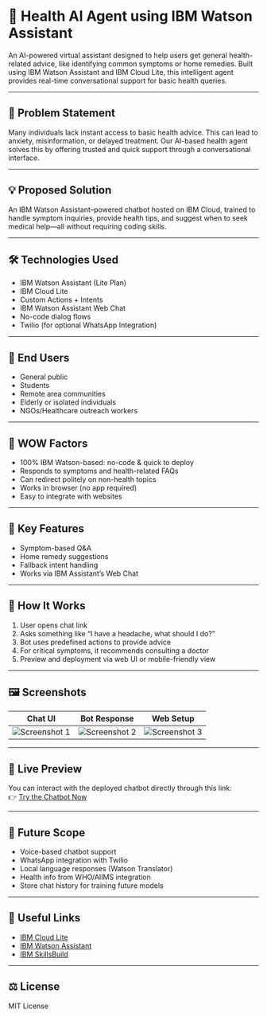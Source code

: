 # 💬 Health AI Agent using IBM Watson Assistant

An AI-powered virtual assistant designed to help users get general health-related advice, like identifying common symptoms or home remedies. Built using IBM Watson Assistant and IBM Cloud Lite, this intelligent agent provides real-time conversational support for basic health queries.

---

## 🧹 Problem Statement

Many individuals lack instant access to basic health advice. This can lead to anxiety, misinformation, or delayed treatment. Our AI-based health agent solves this by offering trusted and quick support through a conversational interface.

---

## 💡 Proposed Solution

An IBM Watson Assistant–powered chatbot hosted on IBM Cloud, trained to handle symptom inquiries, provide health tips, and suggest when to seek medical help—all without requiring coding skills.

---

## 🛠️ Technologies Used

- IBM Watson Assistant (Lite Plan)
- IBM Cloud Lite
- Custom Actions + Intents
- IBM Watson Assistant Web Chat
- No-code dialog flows
- Twilio (for optional WhatsApp Integration)

---

## 👥 End Users

- General public
- Students
- Remote area communities
- Elderly or isolated individuals
- NGOs/Healthcare outreach workers

---

## 🌟 WOW Factors

- 100% IBM Watson-based: no-code & quick to deploy
- Responds to symptoms and health-related FAQs
- Can redirect politely on non-health topics
- Works in browser (no app required)
- Easy to integrate with websites

---

## 🧢 Key Features

- Symptom-based Q&A  
- Home remedy suggestions  
- Fallback intent handling  
- Works via IBM Assistant’s Web Chat  

---

## 🚀 How It Works

1. User opens chat link  
2. Asks something like “I have a headache, what should I do?”  
3. Bot uses predefined actions to provide advice  
4. For critical symptoms, it recommends consulting a doctor  
5. Preview and deployment via web UI or mobile-friendly view  

---

## 🖼️ Screenshots

| Chat UI | Bot Response | Web Setup |
|--------|--------------|-----------|
| ![Screenshot 1](https://github.com/user-attachments/assets/6d6fbb33-27c8-4c91-bd21-3d8130bace28) | ![Screenshot 2](https://github.com/user-attachments/assets/05b7bcda-0224-40cb-95c6-056f50684e8f) | ![Screenshot 3](https://github.com/user-attachments/assets/e55048b3-1563-4300-8fdb-e4e80a8bd5c3) |

---

## 🔗 Live Preview

You can interact with the deployed chatbot directly through this link:  
👉 [Try the Chatbot Now](https://web-chat.global.assistant.watson.appdomain.cloud/preview.html?backgroundImageURL=https%3A%2F%2Fau-syd.assistant.watson.cloud.ibm.com%2Fpublic%2Fimages%2Fupx-fde91ec9-ee8b-46a0-b5c2-1971305dabb9%3A%3A1d5c7915-efaf-45c1-8d28-fa07a36f548a&integrationID=626acaac-338e-40bd-8182-ddb65be14ecd&region=au-syd&serviceInstanceID=fde91ec9-ee8b-46a0-b5c2-1971305dabb9)

---

## 🚣️ Future Scope

- Voice-based chatbot support  
- WhatsApp integration with Twilio  
- Local language responses (Watson Translator)  
- Health info from WHO/AIIMS integration  
- Store chat history for training future models  

---

## 🔗 Useful Links

- [IBM Cloud Lite](https://cloud.ibm.com)  
- [IBM Watson Assistant](https://www.ibm.com/cloud/watson-assistant/)  
- [IBM SkillsBuild](https://skillsbuild.org)  

---

## ⚖️ License

MIT License
